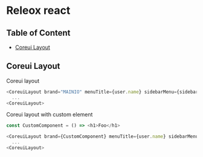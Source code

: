 # Releox react
## Table of Content
- [Coreui Layout](#coreui-layout)

## Coreui Layout
Coreui layout
```js
<CoreuiLayout brand="MAINIO" menuTitle={user.name} sidebarMenu={sidebarMenu}>
  ...
<CoreuiLayout>
```
Coreui layout with custom element
```js
const CustomComponent = () => <h1>Foo</h1>

<CoreuiLayout brand={CustomComponent} menuTitle={user.name} sidebarMenu={sidebarMenu}>
  ...
<CoreuiLayout>
```
